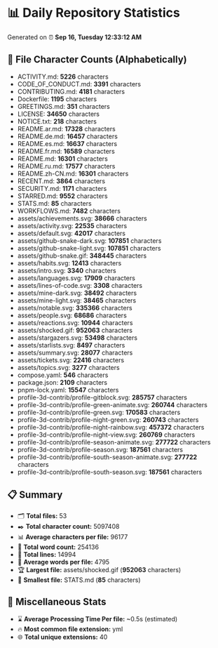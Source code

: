 # 📊 Daily Repository Statistics
Generated on ⏰ **Sep 16, Tuesday 12:33:12 AM**

## 📂 File Character Counts (Alphabetically)
- ACTIVITY.md: **5226** characters
- CODE_OF_CONDUCT.md: **3391** characters
- CONTRIBUTING.md: **4181** characters
- Dockerfile: **1195** characters
- GREETINGS.md: **351** characters
- LICENSE: **34650** characters
- NOTICE.txt: **218** characters
- README.ar.md: **17328** characters
- README.de.md: **16457** characters
- README.es.md: **16637** characters
- README.fr.md: **16589** characters
- README.md: **16301** characters
- README.ru.md: **17577** characters
- README.zh-CN.md: **16301** characters
- RECENT.md: **3864** characters
- SECURITY.md: **1171** characters
- STARRED.md: **9552** characters
- STATS.md: **85** characters
- WORKFLOWS.md: **7482** characters
- assets/achievements.svg: **38666** characters
- assets/activity.svg: **22535** characters
- assets/default.svg: **42017** characters
- assets/github-snake-dark.svg: **107851** characters
- assets/github-snake-light.svg: **107851** characters
- assets/github-snake.gif: **348445** characters
- assets/habits.svg: **12413** characters
- assets/intro.svg: **3340** characters
- assets/languages.svg: **17909** characters
- assets/lines-of-code.svg: **3308** characters
- assets/mine-dark.svg: **38492** characters
- assets/mine-light.svg: **38465** characters
- assets/notable.svg: **335366** characters
- assets/people.svg: **68686** characters
- assets/reactions.svg: **10944** characters
- assets/shocked.gif: **952063** characters
- assets/stargazers.svg: **53498** characters
- assets/starlists.svg: **8497** characters
- assets/summary.svg: **28077** characters
- assets/tickets.svg: **22416** characters
- assets/topics.svg: **3277** characters
- compose.yaml: **546** characters
- package.json: **2109** characters
- pnpm-lock.yaml: **15547** characters
- profile-3d-contrib/profile-gitblock.svg: **285757** characters
- profile-3d-contrib/profile-green-animate.svg: **260744** characters
- profile-3d-contrib/profile-green.svg: **170583** characters
- profile-3d-contrib/profile-night-green.svg: **260743** characters
- profile-3d-contrib/profile-night-rainbow.svg: **457372** characters
- profile-3d-contrib/profile-night-view.svg: **260769** characters
- profile-3d-contrib/profile-season-animate.svg: **277722** characters
- profile-3d-contrib/profile-season.svg: **187561** characters
- profile-3d-contrib/profile-south-season-animate.svg: **277722** characters
- profile-3d-contrib/profile-south-season.svg: **187561** characters

## 📋 Summary
- 🗂️ **Total files:** 53
- ✒️ **Total character count:** 5097408
- 📊 **Average characters per file:** 96177
- 📝 **Total word count:** 254136
- 🧾 **Total lines:** 14994
- 📐 **Average words per file:** 4795
- 🏆 **Largest file:** assets/shocked.gif (**952063** characters)
- 🥉 **Smallest file:** STATS.md (**85** characters)

## 🌟 Miscellaneous Stats
- ⌛ **Average Processing Time Per file:** ~0.5s (estimated)
- 🔥 **Most common file extension:** yml
- 🌐 **Total unique extensions:** 40
